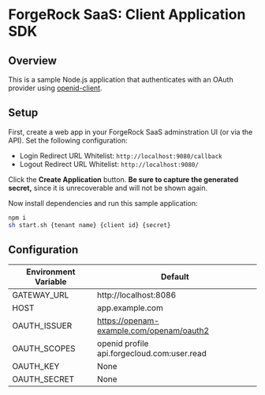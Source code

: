# ForgeRock SaaS: Client Application SDK

## Overview

This is a sample Node.js application that authenticates with an OAuth provider using [openid-client](https://www.npmjs.com/package/openid-client).

## Setup

First, create a web app in your ForgeRock SaaS adminstration UI (or via the API). Set the following configuration:

- Login Redirect URL Whitelist: `http://localhost:9080/callback`
- Logout Redirect URL Whitelist: `http://localhost:9080/`

Click the **Create Application** button. **Be sure to capture the generated secret,** since it is unrecoverable and will not be shown again.

Now install dependencies and run this sample application:

```bash
npm i
sh start.sh {tenant name} {client id} {secret}
```

## Configuration

| Environment Variable | Default                                     |
| -------------------- | ------------------------------------------- |
| GATEWAY_URL          | http://localhost:8086                       |
| HOST                 | app.example.com                             |
| OAUTH_ISSUER         | https://openam-example.com/openam/oauth2    |
| OAUTH_SCOPES         | openid profile api.forgecloud.com:user.read |
| OAUTH_KEY            | None                                        |
| OAUTH_SECRET         | None                                        |
